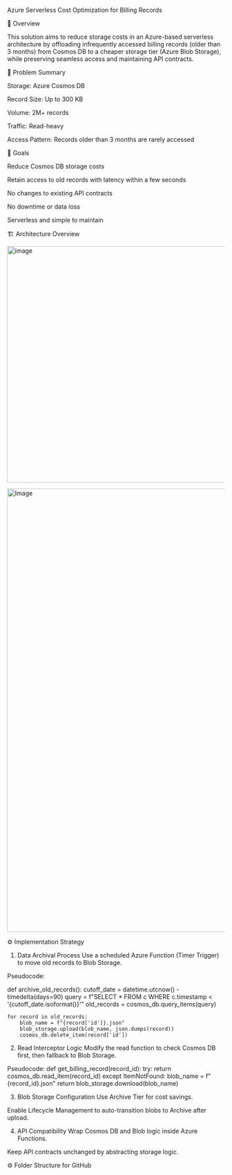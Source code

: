 Azure Serverless Cost Optimization for Billing Records

📘 Overview

This solution aims to reduce storage costs in an Azure-based serverless architecture by offloading infrequently accessed billing records (older than 3 months) from Cosmos DB to a cheaper storage tier (Azure Blob Storage), while preserving seamless access and maintaining API contracts.

🧩 Problem Summary

Storage: Azure Cosmos DB

Record Size: Up to 300 KB

Volume: 2M+ records

Traffic: Read-heavy

Access Pattern: Records older than 3 months are rarely accessed

🎯 Goals

Reduce Cosmos DB storage costs

Retain access to old records with latency within a few seconds

No changes to existing API contracts

No downtime or data loss

Serverless and simple to maintain

🏗️ Architecture Overview

[<img width="541" height="546" alt="image" src="https://github.com/user-attachments/assets/c64af560-746f-40ec-9045-34fc0b0f4d9b" />](https://chatgpt.com/s/m_6890a07042e08191a699c72e53f8b518)

<img width="1536" height="1024" alt="Image" src="https://github.com/user-attachments/assets/2da92897-42ce-44d9-823a-078f710dde45" />

⚙️ Implementation Strategy
1. Data Archival Process
Use a scheduled Azure Function (Timer Trigger) to move old records to Blob Storage.

Pseudocode:

def archive_old_records():
    cutoff_date = datetime.utcnow() - timedelta(days=90)
    query = f"SELECT * FROM c WHERE c.timestamp < '{cutoff_date.isoformat()}'"
    old_records = cosmos_db.query_items(query)

    for record in old_records:
        blob_name = f"{record['id']}.json"
        blob_storage.upload(blob_name, json.dumps(record))
        cosmos_db.delete_item(record['id'])

2. Read Interceptor Logic
Modify the read function to check Cosmos DB first, then fallback to Blob Storage.

Pseudocode:
def get_billing_record(record_id):
    try:
        return cosmos_db.read_item(record_id)
    except ItemNotFound:
        blob_name = f"{record_id}.json"
        return blob_storage.download(blob_name)

3. Blob Storage Configuration
Use Archive Tier for cost savings.

Enable Lifecycle Management to auto-transition blobs to Archive after upload.

4. API Compatibility
Wrap Cosmos DB and Blob logic inside Azure Functions.

Keep API contracts unchanged by abstracting storage logic.

⚙️ Folder Structure for GitHub




